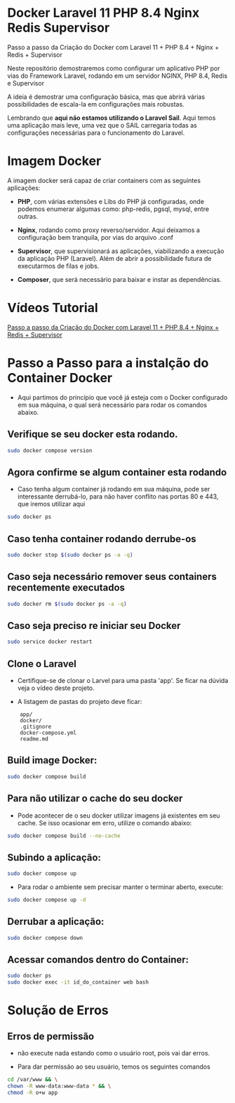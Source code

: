 # Docker Laravel 11 PHP 8.4 Nginx Redis Supervisor

Passo a passo da Criação do Docker com Laravel 11 + PHP 8.4 + Nginx + Redis + Supervisor

Neste repositório demostraremos como configurar um aplicativo PHP por vias do Framework Laravel, rodando em um servidor NGINX, PHP 8.4, Redis e Supervisor

A ideia é demostrar uma configuração básica, mas que abrirá várias possibilidades de escala-la em configurações mais robustas.

Lembrando que <b>aqui não estamos utilizando o Laravel Sail</b>. Aqui temos uma aplicação mais leve, uma vez que o SAIL carregaria todas as configurações necessárias para o funcionamento do Laravel.

# Imagem Docker

A imagem docker será capaz de criar containers com as seguintes aplicações:

- <b>PHP</b>, com várias extensões e Libs do PHP já configuradas, onde podemos enumerar algumas como: php-redis, pgsql, mysql, entre outras.

- <b>Nginx</b>, rodando como proxy reverso/servidor. Aqui deixamos a configuração bem tranquila, por vias do arquivo .conf

- <b>Supervisor</b>, que supervisionará as aplicações, viabilizando a execução da aplicação PHP (Laravel). Além de abrir a possibilidade futura de executarmos de filas e jobs.

- <b>Composer</b>, que será necessário para baixar e instar as dependências.

# Vídeos Tutorial

[Passo a passo da Criação do Docker com Laravel 11 + PHP 8.4 + Nginx + Redis + Supervisor](https://www.youtube.com/@tellyscastro5971)

# Passo a Passo para a instalção do Container Docker
- Aqui partimos do princípio que você já esteja com o Docker configurado em sua máquina, o qual será necessário para rodar os comandos abaixo.

## Verifique se seu docker esta rodando.

```sh
sudo docker compose version
```

## Agora confirme se algum container esta rodando
- Caso tenha algum container já rodando em sua máquina, pode ser interessante derrubá-lo, para não haver conflito nas portas 80 e 443, que iremos utilizar aqui

```sh
sudo docker ps
```

## Caso tenha container rodando derrube-os

```sh
sudo docker stop $(sudo docker ps -a -q)
```

## Caso seja necessário remover seus containers recentemente executados

```sh
sudo docker rm $(sudo docker ps -a -q)
```

## Caso seja preciso re iniciar seu Docker

```sh
sudo service docker restart
```

## Clone o Laravel
- Certifique-se de clonar o Larvel para uma pasta 'app'. Se ficar na dúvida veja o vídeo deste projeto.

- A listagem de pastas do projeto deve ficar:

```
    app/
    docker/
    .gitignore
    docker-compose.yml
    readme.md
```

## Build image Docker:

```sh
sudo docker compose build
```

## Para não utilizar o cache do seu docker
- Pode acontecer de o seu docker utilizar imagens já existentes em seu cache. Se isso ocasionar em erro, utilize o comando abaixo:

```sh
sudo docker compose build --no-cache
```

## Subindo a aplicação:

```sh
sudo docker compose up
```

- Para rodar o ambiente sem precisar manter o terminar aberto, execute:

```sh
sudo docker compose up -d
```

## Derrubar a aplicação:

```sh
sudo docker compose down
```

## Acessar comandos dentro do Container:

```sh
sudo docker ps
sudo docker exec -it id_do_container web bash
```

# Solução de Erros

## Erros de permissão

- não execute nada estando como o usuário root, pois vai dar erros.

- Para dar permissão ao seu usuário, temos os seguintes comandos

```sh
cd /var/www && \
chown -R www-data:www-data * && \
chmod -R o+w app
```
